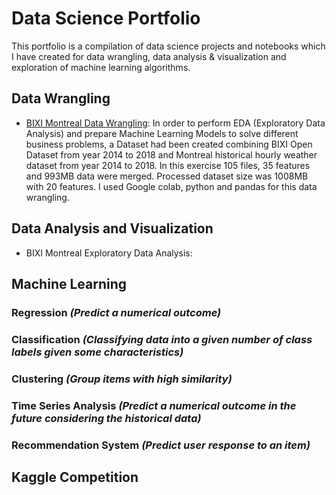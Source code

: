 # Data Science Portfolio

This portfolio is a compilation of data science projects and notebooks which I have created for data wrangling, data analysis & visualization and exploration of machine learning algorithms.

## Data Wrangling
- [BIXI Montreal Data Wrangling](https://github.com/bmshahrier/bixi-montreal/blob/master/bixi_montreal_data_wrangling.ipynb): In order to perform EDA (Exploratory Data Analysis) and prepare Machine Learning Models to solve different business problems, a Dataset had been created combining BIXI Open Dataset from year 2014 to 2018 and Montreal historical hourly weather dataset from year 2014 to 2018. In this exercise 105 files, 35 features and 993MB data were merged. Processed dataset size was 1008MB with 20 features. I used Google colab, python and pandas for this data wrangling. 
## Data Analysis and Visualization
- BIXI Montreal Exploratory Data Analysis: 
## Machine Learning
### Regression *(Predict a numerical outcome)*
### Classification *(Classifying data into a given number of class labels given some characteristics)*
### Clustering *(Group items with high similarity)*
### Time Series Analysis *(Predict a numerical outcome in the future considering the historical data)*
### Recommendation System *(Predict user response to an item)*

## Kaggle Competition
